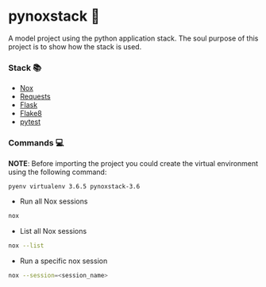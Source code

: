 # pynoxstack :snake:

A model project using the python application stack. 
The soul purpose of this project  is to show how the stack is used.

### Stack :books:
* [Nox](https://nox.thea.codes/en/stable/)
* [Requests](https://github.com/psf/requests)
* [Flask](https://flask.palletsprojects.com/en/1.0.x/quickstart/#quickstart)
* [Flake8](http://flake8.pycqa.org/en/latest/)
* [pytest](https://docs.pytest.org/en/latest/getting-started.html)

### Commands :computer:
__NOTE__: Before importing the project you could create the virtual
environment using the following command:

```bash
pyenv virtualenv 3.6.5 pynoxstack-3.6
```

* Run all Nox sessions

```bash
nox
```

* List all Nox sessions

```bash
nox --list
```

* Run a specific nox session

```bash
nox --session=<session_name>
```

